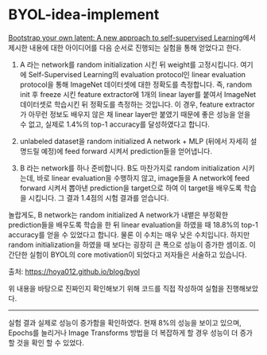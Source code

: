 # BYOL-idea-implement

[Bootstrap your own latent: A new approach to self-supervised Learning](https://arxiv.org/abs/2006.07733)에서 제시한 내용에 대한 아이디어를 다음 순서로 진행되는 실험을 통해 얻었다고 한다.

1.  A 라는 network를 random initialization 시킨 뒤 weight를 고정시킵니다. 여기에 Self-Supervised Learning의 evaluation protocol인 linear evaluation protocol을 통해 ImageNet 데이터셋에 대한 정확도를 측정합니다. 즉, random init 후 freeze 시킨 feature extractor에 1개의 linear layer를 붙여서 ImageNet 데이터셋로 학습시킨 뒤 정확도를 측정하는 것입니다. 이 경우, feature extractor가 아무런 정보도 배우지 않은 채 linear layer만 붙였기 때문에 좋은 성능을 얻을 수 없고, 실제로 1.4%의 top-1 accuracy를 달성하였다고 합니다.

2.  unlabeled dataset을 random initialized A network + MLP (뒤에서 자세히 설명드릴 예정)에 feed forward 시켜서 prediction들을 얻어냅니다.

3.  B 라는 network를 하나 준비합니다. B도 마찬가지로 random initialization 시키는데, 바로 linear evaluation을 수행하지 않고, image들을 A network에 feed forward 시켜서 뽑아낸 prediction을 target으로 하여 이 target을 배우도록 학습을 시킵니다. 그 결과 1.4점의 시험 결과를 얻습니다.

놀랍게도, B network는 random initialized A network가 내뱉은 부정확한 prediction들을 배우도록 학습을 한 뒤 linear evaluation을 하였을 때 18.8%의 top-1 accuracy를 얻을 수 있었다고 합니다. 물론 이 수치는 매우 낮은 수치입니다. 하지만 random initialization을 하였을 때 보다는 굉장히 큰 폭으로 성능이 증가한 셈이죠. 이 간단한 실험이 BYOL의 core motivation이 되었다고 저자들은 서술하고 있습니다.

출처: https://hoya012.github.io/blog/byol

위 내용을 바탕으로 진짜인지 확인해보기 위해 코드를 직접 작성하여 실험을 진행해보았다.

---

실험 결과 실제로 성능이 증가함을 확인하였다. 현재 8%의 성능을 보이고 있으며, Epochs를 늘리거나 Image Transforms 방법을 더 복잡하게 할 경우 성능이 더 증가할 것을 확인 할 수 있었다.
